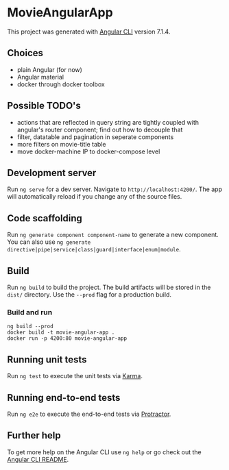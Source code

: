 # MovieAngularApp

This project was generated with [Angular CLI](https://github.com/angular/angular-cli) version 7.1.4.

## Choices

- plain Angular (for now)
- Angular material
- docker through docker toolbox

## Possible TODO's

- actions that are reflected in query string are tightly coupled with angular's router component; find out how to decouple that
- filter, datatable and pagination in seperate components
- more filters on movie-title table
- move docker-machine IP to docker-compose level

## Development server

Run `ng serve` for a dev server. Navigate to `http://localhost:4200/`. The app will automatically reload if you change any of the source files.

## Code scaffolding

Run `ng generate component component-name` to generate a new component. You can also use `ng generate directive|pipe|service|class|guard|interface|enum|module`.

## Build

Run `ng build` to build the project. The build artifacts will be stored in the `dist/` directory. Use the `--prod` flag for a production build.

### Build and run
```
ng build --prod
docker build -t movie-angular-app .
docker run -p 4200:80 movie-angular-app
```

## Running unit tests

Run `ng test` to execute the unit tests via [Karma](https://karma-runner.github.io).

## Running end-to-end tests

Run `ng e2e` to execute the end-to-end tests via [Protractor](http://www.protractortest.org/).

## Further help

To get more help on the Angular CLI use `ng help` or go check out the [Angular CLI README](https://github.com/angular/angular-cli/blob/master/README.md).
